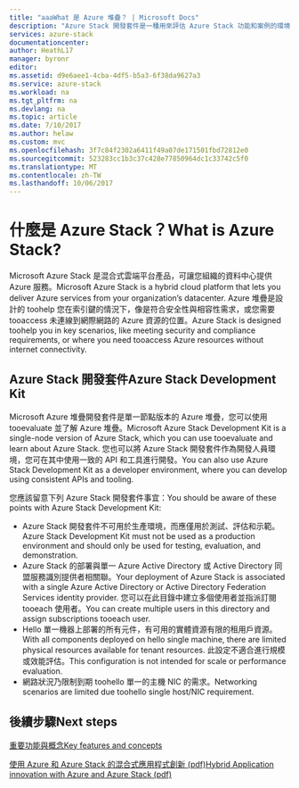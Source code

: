 ```yaml
---
title: "aaaWhat 是 Azure 堆疊？ | Microsoft Docs"
description: "Azure Stack 開發套件是一種用來評估 Azure Stack 功能和案例的環境。"
services: azure-stack
documentationcenter: 
author: HeathL17
manager: byronr
editor: 
ms.assetid: d9e6aee1-4cba-4df5-b5a3-6f38da9627a3
ms.service: azure-stack
ms.workload: na
ms.tgt_pltfrm: na
ms.devlang: na
ms.topic: article
ms.date: 7/10/2017
ms.author: helaw
ms.custom: mvc
ms.openlocfilehash: 3f7c84f2302a6411f49a07de171501fbd72812e0
ms.sourcegitcommit: 523283cc1b3c37c428e77850964dc1c33742c5f0
ms.translationtype: MT
ms.contentlocale: zh-TW
ms.lasthandoff: 10/06/2017
---
```

# <a name="what-is-azure-stack"></a><span data-ttu-id="03b39-104">什麼是 Azure Stack？</span><span class="sxs-lookup"><span data-stu-id="03b39-104">What is Azure Stack?</span></span>

<span data-ttu-id="03b39-105">Microsoft Azure Stack 是混合式雲端平台產品，可讓您組織的資料中心提供 Azure 服務。</span><span class="sxs-lookup"><span data-stu-id="03b39-105">Microsoft Azure Stack is a hybrid cloud platform that lets you deliver Azure services from your organization’s datacenter.</span></span>  <span data-ttu-id="03b39-106">Azure 堆疊是設計的 toohelp 您在索引鍵的情況下，像是符合安全性與相容性需求，或您需要 tooaccess 未連線到網際網路的 Azure 資源的位置。</span><span class="sxs-lookup"><span data-stu-id="03b39-106">Azure Stack is designed toohelp you in key scenarios, like meeting security and compliance requirements, or where you need tooaccess Azure resources without internet connectivity.</span></span>  

## <a name="azure-stack-development-kit"></a><span data-ttu-id="03b39-107">Azure Stack 開發套件</span><span class="sxs-lookup"><span data-stu-id="03b39-107">Azure Stack Development Kit</span></span>
<span data-ttu-id="03b39-108">Microsoft Azure 堆疊開發套件是單一節點版本的 Azure 堆疊，您可以使用 tooevaluate 並了解 Azure 堆疊。</span><span class="sxs-lookup"><span data-stu-id="03b39-108">Microsoft Azure Stack Development Kit is a single-node version of Azure Stack, which you can use tooevaluate and learn about Azure Stack.</span></span>  <span data-ttu-id="03b39-109">您也可以將 Azure Stack 開發套件作為開發人員環境，您可在其中使用一致的 API 和工具進行開發。</span><span class="sxs-lookup"><span data-stu-id="03b39-109">You can also use Azure Stack Development Kit as a developer environment, where you can develop using consistent APIs and tooling.</span></span>  

<span data-ttu-id="03b39-110">您應該留意下列 Azure Stack 開發套件事宜：</span><span class="sxs-lookup"><span data-stu-id="03b39-110">You should be aware of these points with Azure Stack Development Kit:</span></span>

* <span data-ttu-id="03b39-111">Azure Stack 開發套件不可用於生產環境，而應僅用於測試、評估和示範。</span><span class="sxs-lookup"><span data-stu-id="03b39-111">Azure Stack Development Kit must not be used as a production environment and should only be used for testing, evaluation, and demonstration.</span></span>  
* <span data-ttu-id="03b39-112">Azure Stack 的部署與單一 Azure Active Directory 或 Active Directory 同盟服務識別提供者相關聯。</span><span class="sxs-lookup"><span data-stu-id="03b39-112">Your deployment of Azure Stack is associated with a single Azure Active Directory or Active Directory Federation Services identity provider.</span></span> <span data-ttu-id="03b39-113">您可以在此目錄中建立多個使用者並指派訂閱 tooeach 使用者。</span><span class="sxs-lookup"><span data-stu-id="03b39-113">You can create multiple users in this directory and assign subscriptions tooeach user.</span></span>
* <span data-ttu-id="03b39-114">Hello 單一機器上部署的所有元件，有可用的實體資源有限的租用戶資源。</span><span class="sxs-lookup"><span data-stu-id="03b39-114">With all components deployed on hello single machine, there are limited physical resources available for tenant resources.</span></span> <span data-ttu-id="03b39-115">此設定不適合進行規模或效能評估。</span><span class="sxs-lookup"><span data-stu-id="03b39-115">This configuration is not intended for scale or performance evaluation.</span></span>
* <span data-ttu-id="03b39-116">網路狀況乃限制到期 toohello 單一的主機 NIC 的需求。</span><span class="sxs-lookup"><span data-stu-id="03b39-116">Networking scenarios are limited due toohello single host/NIC requirement.</span></span>

## <a name="next-steps"></a><span data-ttu-id="03b39-117">後續步驟</span><span class="sxs-lookup"><span data-stu-id="03b39-117">Next steps</span></span>
[<span data-ttu-id="03b39-118">重要功能與概念</span><span class="sxs-lookup"><span data-stu-id="03b39-118">Key features and concepts</span></span>](azure-stack-key-features.md)

[<span data-ttu-id="03b39-119">使用 Azure 和 Azure Stack 的混合式應用程式創新 (pdf)</span><span class="sxs-lookup"><span data-stu-id="03b39-119">Hybrid Application innovation with Azure and Azure Stack (pdf)</span></span>](https://go.microsoft.com/fwlink/?LinkId=842846&clcid=0x409)

